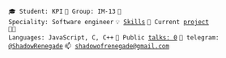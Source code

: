 <code>🎓 Student: KPI</code>
<code>🎪 Group: IM-13</code>
<code>👷 Speciality: Software engineer</code>
<code>💡 [Skills](SKILLS.md)</code>
<code>🧻 Current [project](https://github.com/Alzex/kurs2)</code><br>
<code>🧑‍💻 Languages: JavaScript, C, C++</code>
<code>📢 Public [talks: 0](TALKS.md)</code>
<code>💬 telegram: [@ShadowRenegade](https://telegram.me/ShadowRenegade)</code>
<code>📫 [shadowofrenegade@gmail.com](mailto:your-email)</code>

